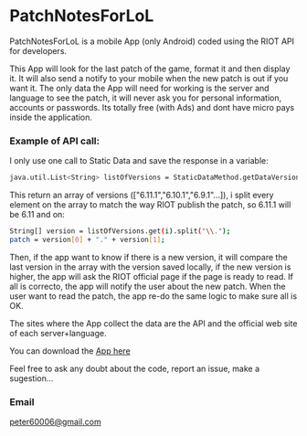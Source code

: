# PatchNotesForLoL

PatchNotesForLoL is a mobile App (only Android) coded using the RIOT API for developers.

This App will look for the last patch of the game, format it and then display it. It will also send a notify to your mobile when the new patch is out if you want it. The only data the App will need for working is the server and language to see the patch, it will never ask you for personal information, accounts or passwords. Its totally free (with Ads) and dont have micro pays inside the application.

### Example of API call:
I only use one call to Static Data and save the response in a variable:
```sh
java.util.List<String> listOfVersions = StaticDataMethod.getDataVersions("euw", "MY-API-KEY-GO-HERE");
```
This return an array of versions (["6.11.1","6.10.1","6.9.1"...]), i split every element on the array to match the way RIOT publish the patch, so 6.11.1 will be 6.11 and on:
```sh
String[] version = listOfVersions.get(i).split("\\.");
patch = version[0] + "." + version[1];
```
Then, if the app want to know if there is a new version, it will compare the last version in the array with the version saved locally, if the new version is higher, the app will ask the RIOT official page if the page is ready to read. If all is correcto, the app will notify the user about the new patch.
When the user want to read the patch, the app re-do the same logic to make sure all is OK.

The sites where the App collect the data are the API and the official web site of each server+language.

You can download the [App here](https://play.google.com/store/apps/details?id=peter.skydev.lolpatch.free)

Feel free to ask any doubt about the code, report an issue, make a sugestion... 

### Email
peter60006@gmail.com
